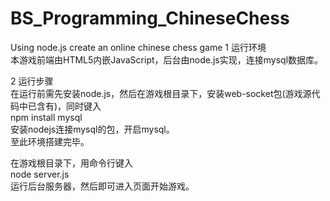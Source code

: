 # BS_Programming_ChineseChess
Using node.js create an online chinese chess game
1 运行环境  
本游戏前端由HTML5内嵌JavaScript，后台由node.js实现，连接mysql数据库。  
  
2 运行步骤  
在运行前需先安装node.js，然后在游戏根目录下，安装web-socket包(游戏源代码中已含有)，同时键入  
npm install mysql  
安装nodejs连接mysql的包，开启mysql。  
至此环境搭建完毕。  
  
在游戏根目录下，用命令行键入  
node server.js  
运行后台服务器，然后即可进入页面开始游戏。  

